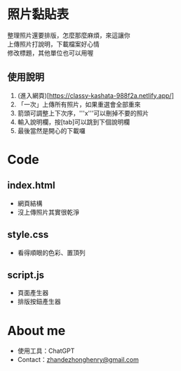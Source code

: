 # 照片黏貼表  
整理照片還要排版，怎麼那麼麻煩，來這讓你    
上傳照片打說明，下載檔案好心情  
修改標題，其他單位也可以用喔

## 使用說明
1. (進入網頁)[https://classy-kashata-988f2a.netlify.app/]
2. 「一次」上傳所有照片，如果重選會全部重來
3. 箭頭可調整上下次序，'''x'''可以刪掉不要的照片
4. 輸入說明欄，按[tab]可以跳到下個說明欄
5. 最後當然是開心的下載囉

# Code
## index.html
* 網頁結構
* 沒上傳照片其實很乾淨  

## style.css
* 看得順眼的色彩、置頂列

## script.js
* 頁面產生器
* 排版按鈕產生器

# About me
* 使用工具：ChatGPT
* Contact：zhandezhonghenry@gmail.com




